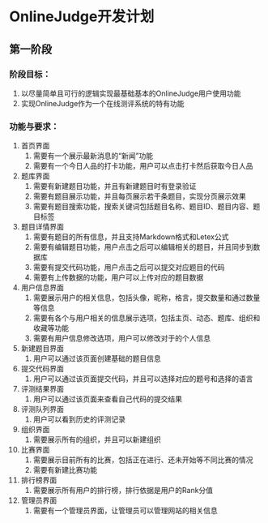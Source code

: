 # OnlineJudge开发计划

## 第一阶段

### 阶段目标：

1.  以尽量简单且可行的逻辑实现最基础基本的OnlineJudge用户使用功能
2.  实现OnlineJudge作为一个在线测评系统的特有功能

### 功能与要求：

1.  首页界面
    1.  需要有一个展示最新消息的“新闻”功能
    2.  需要有一个今日人品的打卡功能，用户可以点击打卡然后获取今日人品
2.  题库界面
    1.  需要有新建题目功能，并且有新建题目时有登录验证
    2.  需要有题目展示功能，并且每页展示若干条题目，实现分页展示效果
    3.  需要有题目搜索功能，搜索关键词包括题目名称、题目ID、题目内容、题目标签
3.  题目详情界面
    1.  需要有题目的所有信息，并且支持Markdown格式和Letex公式
    2.  需要有编辑题目功能，用户点击之后可以编辑相关的题目，并且同步到数据库
    3.  需要有提交代码功能，用户点击之后可以提交对应题目的代码
    4.  需要有上传数据的功能，用户可以上传对应的题目数据
4.  用户信息界面
    1.  需要展示用户的相关信息，包括头像，昵称，格言，提交数量和通过数量等信息
    2.  需要有各个与用户相关的信息展示选项，包括主页、动态、题库、组织和收藏等功能
    3.  需要有用户信息修改选项，用户可以修改对于的个人信息
5.  新建题目界面
    1.  用户可以通过该页面创建基础的题目信息
6.  提交代码界面
    1.  用户可以通过该页面提交代码，并且可以选择对应的题号和选择的语言
7.  评测结果界面
    1.  用户可以通过该页面来查看自己代码的提交结果
8.  评测队列界面
    1.  用户可以看到历史的评测记录
9.  组织界面
    1.  需要展示所有的组织，并且可以新建组织
10. 比赛界面
    1.  需要展示目前所有的比赛，包括正在进行、还未开始等不同比赛的情况
    2.  需要有新建比赛功能
11. 排行榜界面
    1.  需要展示所有用户的排行榜，排行依据是用户的Rank分值
12. 管理员界面
    1.  需要有一个管理员界面，让管理员可以管理网站的相关信息
